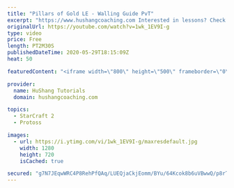 ```yaml
---
title: "Pillars of Gold LE - Walling Guide PvT"
excerpt: "https://www.hushangcoaching.com Interested in lessons? Check out the website for more information ------------------------------------------------------------------------------------------------------- Want to support HuShang Tutorials directly? Patreon is a website where you can contribute a monthly"
originalUrl: https://youtube.com/watch?v=1wk_1EV9I-g
type: video
price: Free
length: PT2M30S
publishedDateTime: 2020-05-29T18:15:09Z
heat: 50

featuredContent: "<iframe width=\"800\" height=\"500\" frameborder=\"0\" src=\"https://www.youtube.com/embed/1wk_1EV9I-g\" allow=\"accelerometer; autoplay; encrypted-media; gyroscope; picture-in-picture\" allowfullscreen></iframe>"

provider:
  name: HuShang Tutorials
  domain: hushangcoaching.com

topics:
  - StarCraft 2
  - Protoss

images:
  - url: https://i.ytimg.com/vi/1wk_1EV9I-g/maxresdefault.jpg
    width: 1280
    height: 720
    isCached: true

secured: "g7N7JEqwWRC4P8RehPfQAq/LUEQjaCkjEomm/BYu/64Kcok8b6uVBwwQ/p8rT0Wd6jnHgayarcW3n96f6azwLt0PlikrDARFvA1prUsVYVOG02NWxDSzUhkK1I6qxZUuruTZ78GA/b3FL/5Y6HykGp73MnuSXaLDTraPMVtqV0W1CZ5uSK5XGS0yp3Yzt2NZelrgQWC7w66sLBITrby96lRr9N2N8H5vFEELWIEepx6HrFoxn+LtpTzA0gsidlxiQss8K6ZsPoI0995Eb23fJUUzBQmXj8r4+qnixUbdRsEs8HeW6teTg1hcLdamIoDy7l3eCLjBt1gj01RVWCtOXv3VlPpLIRL5XOKlvkWmJ/8Wd71EReL4XWLD/RLuf4V7QtWHI9Dl9J8Ap8fJnxGUtry+gR+0kJygaRlsOTQN2sk=;yHKX0DLHXZRGuFmCHJjwnw=="
---
```


